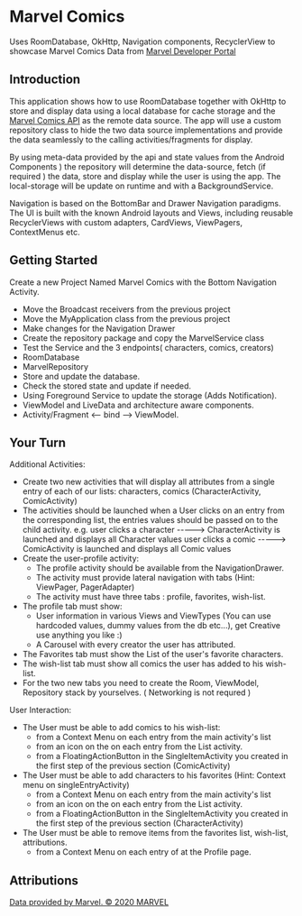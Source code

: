 Marvel Comics
=============

Uses RoomDatabase, OkHttp, Navigation components, RecyclerView to showcase Marvel Comics Data from
[Marvel Developer Portal](https://developer.marvel.com/)

Introduction
------------

This application shows how to use RoomDatabase together with OkHttp to store and display data using
a local database for cache storage and the [Marvel Comics API](https://developer.marvel.com/) as the
remote data source. The app will use a custom repository class to hide the two data source implementations
and provide the data seamlessly to the calling activities/fragments for display.

By using meta-data provided by the api and state values from the Android Components ) the repository will
determine the data-source, fetch (if required ) the data, store and display while the user is using the app.
The local-storage will be update on runtime and with a BackgroundService.

Navigation is based on the BottomBar and Drawer Navigation paradigms. The UI is built with the known
Android layouts and Views, including reusable RecyclerViews with custom adapters, CardViews, ViewPagers,
ContextMenus etc.

Getting Started
---------------

Create a new Project Named Marvel Comics with the Bottom Navigation Activity.

- Move the Broadcast receivers from the previous project
- Move the MyApplication class from the previous project
- Make changes for the Navigation Drawer
- Create the repository package and copy the MarvelService class
- Test the Service and the 3 endpoints( characters, comics, creators)
- RoomDatabase
- MarvelRepository
- Store and update the database.
- Check the stored state and update if needed.
- Using Foreground Service to update the storage (Adds Notification).
- ViewModel and LiveData and architecture aware components.
- Activity/Fragment <-- bind --> ViewModel.

Your Turn
---------

Additional Activities:

- Create two new activities that will display all attributes from a single entry of each of our lists:
characters, comics (CharacterActivity, ComicActivity)
- The activities should be launched when a User clicks on an entry from the corresponding list,
the entries values should be passed on to the child activity.
e.g.  user clicks a character -----> CharacterActivity is launched and displays all Character values
      user clicks a comic -----> ComicActivity is launched and displays all Comic values
- Create the user-profile activity:
    * The profile activity should be available from the NavigationDrawer.
    * The activity must provide lateral navigation with tabs (Hint: ViewPager, PagerAdapter)
    * The activity must have three tabs : profile, favorites, wish-list.
- The profile tab must show:
    * User information in various Views and ViewTypes (You can use hardcoded values, dummy values from the db etc...), get Creative use anything you like :)
    * A Carousel with every creator the user has attributed.
- The Favorites tab must show the List of the user's favorite characters.
- The wish-list tab must show all comics the user has added to his wish-list.
- For the two new tabs you need to create the Room, ViewModel, Repository stack by yourselves. ( Networking is not requred )

User Interaction:

- The User must be able to add comics to his wish-list:
    * from a Context Menu on each entry from the main activity's list
    * from an icon on the on each entry from the List activity.
    * from a FloatingActionButton in the SingleItemActivity you created in the first step of the previous section (ComicActivity)
- The User must be able to add characters to his favorites (Hint: Context menu on singleEntryActivity)
    * from a Context Menu on each entry from the main activity's list
    * from an icon on the on each entry from the List activity.
    * from a FloatingActionButton in the SingleItemActivity you created in the first step of the previous section (CharacterActivity)
- The User must be able to remove items from the favorites list, wish-list, attributions.
    * from a Context Menu on each entry of at the Profile page.

Attributions
------------

<a href="http://marvel.com">Data provided by Marvel. © 2020 MARVEL</a>



